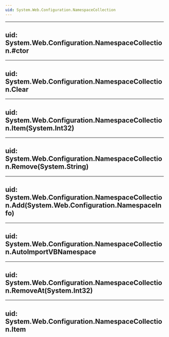 ```yaml
---
uid: System.Web.Configuration.NamespaceCollection
---
```


---
uid: System.Web.Configuration.NamespaceCollection.#ctor
---

---
uid: System.Web.Configuration.NamespaceCollection.Clear
---

---
uid: System.Web.Configuration.NamespaceCollection.Item(System.Int32)
---

---
uid: System.Web.Configuration.NamespaceCollection.Remove(System.String)
---

---
uid: System.Web.Configuration.NamespaceCollection.Add(System.Web.Configuration.NamespaceInfo)
---

---
uid: System.Web.Configuration.NamespaceCollection.AutoImportVBNamespace
---

---
uid: System.Web.Configuration.NamespaceCollection.RemoveAt(System.Int32)
---

---
uid: System.Web.Configuration.NamespaceCollection.Item
---
